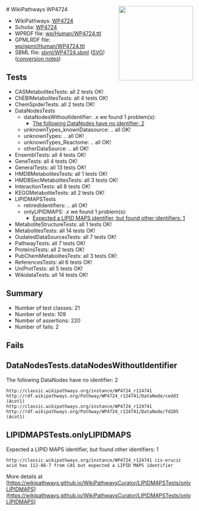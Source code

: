 <img style="float: right; width: 200px" src="../logo.png" />
# WikiPathways WP4724

* WikiPathways: [WP4724](https://identifiers.org/wikipathways:WP4724)
* Scholia: [WP4724](https://scholia.toolforge.org/wikipathways/WP4724)
* WPRDF file: [wp/Human/WP4724.ttl](../wp/Human/WP4724.ttl)
* GPMLRDF file: [wp/gpml/Human/WP4724.ttl](../wp/gpml/Human/WP4724.ttl)
* SBML file: [sbml/WP4724.sbml](../sbml/WP4724.sbml) ([SVG](../sbml/WP4724.svg)) ([conversion notes](../sbml/WP4724.txt))

## Tests
* CASMetabolitesTests: all 2 tests OK!
* ChEBIMetabolitesTests: all 4 tests OK!
* ChemSpiderTests: all 2 tests OK!
* DataNodesTests
    * dataNodesWithoutIdentifier: .x we found 1 problem(s):
        * [The following DataNodes have no identifier: 2](#d2d32fa1)
    * unknownTypes_knownDatasource: .. all OK!
    * unknownTypes: .. all OK!
    * unknownTypes_Reactome: .. all OK!
    * otherDataSource: .. all OK!
* EnsemblTests: all 4 tests OK!
* GeneTests: all 4 tests OK!
* GeneralTests: all 13 tests OK!
* HMDBMetabolitesTests: all 1 tests OK!
* HMDBSecMetabolitesTests: all 3 tests OK!
* InteractionTests: all 8 tests OK!
* KEGGMetaboliteTests: all 2 tests OK!
* LIPIDMAPSTests
    * retiredIdentifiers: .. all OK!
    * onlyLIPIDMAPS: .x we found 1 problem(s):
        * [Expected a LIPID MAPS identifier, but found other identifiers: 1](#48cc60b8)
* MetaboliteStructureTests: all 1 tests OK!
* MetabolitesTests: all 14 tests OK!
* OudatedDataSourcesTests: all 7 tests OK!
* PathwayTests: all 7 tests OK!
* ProteinsTests: all 2 tests OK!
* PubChemMetabolitesTests: all 3 tests OK!
* ReferencesTests: all 6 tests OK!
* UniProtTests: all 5 tests OK!
* WikidataTests: all 14 tests OK!


## Summary

* Number of test classes: 21
* Number of tests: 109
* Number of assertions: 220
* Number of fails: 2

## Fails

<a name="d2d32fa1" />

## DataNodesTests.dataNodesWithoutIdentifier

The following DataNodes have no identifier: 2
```
http://classic.wikipathways.org/instance/WP4724_r124741 http://rdf.wikipathways.org/Pathway/WP4724_r124741/DataNode/cedd3 (Acot1)
http://classic.wikipathways.org/instance/WP4724_r124741 http://rdf.wikipathways.org/Pathway/WP4724_r124741/DataNode/fd285 (Acot1)
```

<a name="48cc60b8" />

## LIPIDMAPSTests.onlyLIPIDMAPS

Expected a LIPID MAPS identifier, but found other identifiers: 1
```
http://classic.wikipathways.org/instance/WP4724_r124741 cis-erucic acid has 112-86-7 from CAS but expected a LIPID MAPS identifier
```

More details at [https://wikipathways.github.io/WikiPathwaysCurator/LIPIDMAPSTests/onlyLIPIDMAPS](https://wikipathways.github.io/WikiPathwaysCurator/LIPIDMAPSTests/onlyLIPIDMAPS)

